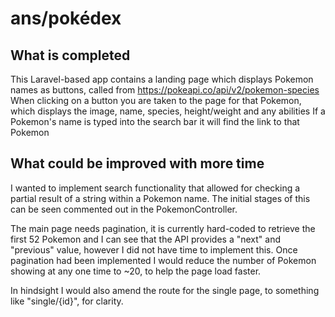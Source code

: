 # ans/pokédex

## What is completed
This Laravel-based app contains a landing page which displays Pokemon names as buttons, called from https://pokeapi.co/api/v2/pokemon-species
When clicking on a button you are taken to the page for that Pokemon, which displays the image, name, species, height/weight and any abilities
If a Pokemon's name is typed into the search bar it will find the link to that Pokemon


## What could be improved with more time
I wanted to implement search functionality that allowed for checking a partial result of a string within a Pokemon name. The initial stages of this can be seen commented out in the PokemonController.

The main page needs pagination, it is currently hard-coded to retrieve the first 52 Pokemon and I can see that the API provides a "next" and "previous" value, however I did not have time to implement this. Once pagination had been implemented I would reduce the number of Pokemon showing at any one time to ~20, to help the page load faster.

In hindsight I would also amend the route for the single page, to something like "single/{id}", for clarity.
